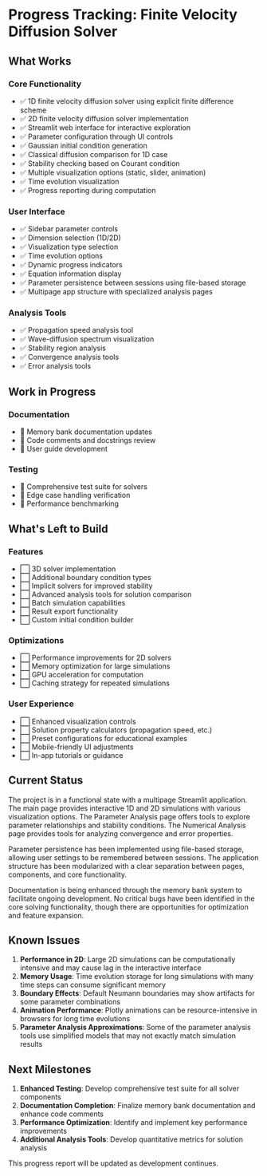 # Progress Tracking: Finite Velocity Diffusion Solver

## What Works

### Core Functionality

- ✅ 1D finite velocity diffusion solver using explicit finite difference scheme
- ✅ 2D finite velocity diffusion solver implementation
- ✅ Streamlit web interface for interactive exploration
- ✅ Parameter configuration through UI controls
- ✅ Gaussian initial condition generation
- ✅ Classical diffusion comparison for 1D case
- ✅ Stability checking based on Courant condition
- ✅ Multiple visualization options (static, slider, animation)
- ✅ Time evolution visualization
- ✅ Progress reporting during computation

### User Interface

- ✅ Sidebar parameter controls
- ✅ Dimension selection (1D/2D)
- ✅ Visualization type selection
- ✅ Time evolution options
- ✅ Dynamic progress indicators
- ✅ Equation information display
- ✅ Parameter persistence between sessions using file-based storage
- ✅ Multipage app structure with specialized analysis pages

### Analysis Tools

- ✅ Propagation speed analysis tool
- ✅ Wave-diffusion spectrum visualization
- ✅ Stability region analysis
- ✅ Convergence analysis tools
- ✅ Error analysis tools

## Work in Progress

### Documentation

- 🔄 Memory bank documentation updates
- 🔄 Code comments and docstrings review
- 🔄 User guide development

### Testing

- 🔄 Comprehensive test suite for solvers
- 🔄 Edge case handling verification
- 🔄 Performance benchmarking

## What's Left to Build

### Features

- ⬜ 3D solver implementation
- ⬜ Additional boundary condition types
- ⬜ Implicit solvers for improved stability
- ⬜ Advanced analysis tools for solution comparison
- ⬜ Batch simulation capabilities
- ⬜ Result export functionality
- ⬜ Custom initial condition builder

### Optimizations

- ⬜ Performance improvements for 2D solvers
- ⬜ Memory optimization for large simulations
- ⬜ GPU acceleration for computation
- ⬜ Caching strategy for repeated simulations

### User Experience

- ⬜ Enhanced visualization controls
- ⬜ Solution property calculators (propagation speed, etc.)
- ⬜ Preset configurations for educational examples
- ⬜ Mobile-friendly UI adjustments
- ⬜ In-app tutorials or guidance

## Current Status

The project is in a functional state with a multipage Streamlit application. The main page provides interactive 1D and 2D simulations with various visualization options. The Parameter Analysis page offers tools to explore parameter relationships and stability conditions. The Numerical Analysis page provides tools for analyzing convergence and error properties.

Parameter persistence has been implemented using file-based storage, allowing user settings to be remembered between sessions. The application structure has been modularized with a clear separation between pages, components, and core functionality.

Documentation is being enhanced through the memory bank system to facilitate ongoing development. No critical bugs have been identified in the core solving functionality, though there are opportunities for optimization and feature expansion.

## Known Issues

1. **Performance in 2D**: Large 2D simulations can be computationally intensive and may cause lag in the interactive interface
2. **Memory Usage**: Time evolution storage for long simulations with many time steps can consume significant memory
3. **Boundary Effects**: Default Neumann boundaries may show artifacts for some parameter combinations
4. **Animation Performance**: Plotly animations can be resource-intensive in browsers for long time evolutions
5. **Parameter Analysis Approximations**: Some of the parameter analysis tools use simplified models that may not exactly match simulation results

## Next Milestones

1. **Enhanced Testing**: Develop comprehensive test suite for all solver components
2. **Documentation Completion**: Finalize memory bank documentation and enhance code comments
3. **Performance Optimization**: Identify and implement key performance improvements
4. **Additional Analysis Tools**: Develop quantitative metrics for solution analysis

This progress report will be updated as development continues.
